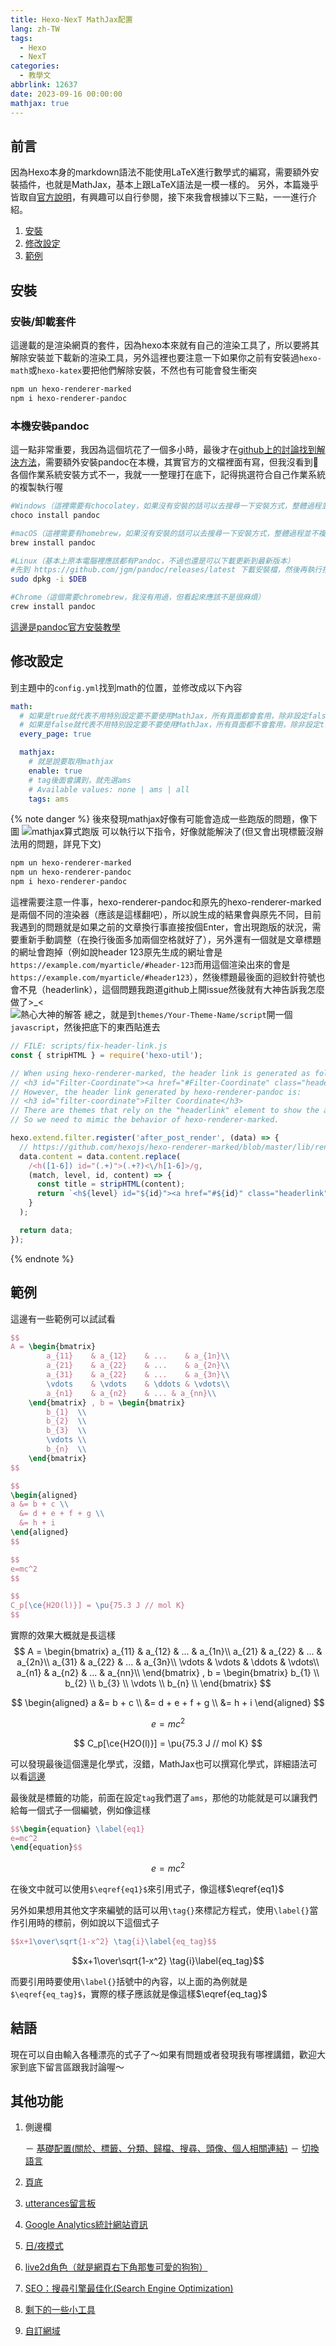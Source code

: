 ```yaml
---
title: Hexo-NexT MathJax配置
lang: zh-TW
tags:
  - Hexo
  - NexT
categories:
  - 教學文
abbrlink: 12637
date: 2023-09-16 00:00:00
mathjax: true
---
```


## 前言

因為Hexo本身的markdown語法不能使用LaTeX進行數學式的編寫，需要額外安裝插件，也就是MathJax，基本上跟LaTeX語法是一模一樣的。
另外，本篇幾乎皆取自[官方說明](https://theme-next.js.org/docs/third-party-services/math-equations#mjx-eqn%3Aeq_tag)，有興趣可以自行參閱，接下來我會根據以下三點，一一進行介紹。

<!--more-->

1. [安裝](/Hexo-Next_MathJax/#安裝)
2. [修改設定](/Hexo-Next_MathJax/#修改設定)
3. [範例](/Hexo-Next_MathJax/#範例)

## 安裝

### 安裝/卸載套件

這邊載的是渲染網頁的套件，因為hexo本來就有自己的渲染工具了，所以要將其解除安裝並下載新的渲染工具，另外這裡也要注意一下如果你之前有安裝過`hexo-math`或`hexo-katex`要把他們解除安裝，不然也有可能會發生衝突

```bash
npm un hexo-renderer-marked
npm i hexo-renderer-pandoc
```

### 本機安裝pandoc

這一點非常重要，我因為這個坑花了一個多小時，最後才在[github上的討論找到解決方法](https://github.com/theme-next/hexo-theme-next/issues/1454)，需要額外安裝pandoc在本機，其實官方的文檔裡面有寫，但我沒看到🥲
各個作業系統安裝方式不一，我就一一整理打在底下，記得挑選符合自己作業系統的複製執行喔

```bash
#Windows（這裡需要有chocolatey，如果沒有安裝的話可以去搜尋一下安裝方式，整體過程並不複雜，而且未來用到機會很高）
choco install pandoc

#macOS（這裡需要有homebrew，如果沒有安裝的話可以去搜尋一下安裝方式，整體過程並不複雜，而且未來用到機會很高）
brew install pandoc

#Linux（基本上原本電腦裡應該都有Pandoc，不過也還是可以下載更新到最新版本）
#先到 https://github.com/jgm/pandoc/releases/latest 下載安裝檔，然後再執行指令安裝，$DEB是安裝檔路徑
sudo dpkg -i $DEB

#Chrome（這個需要chromebrew，我沒有用過，但看起來應該不是很麻煩）
crew install pandoc

```

[這邊是pandoc官方安裝教學](https://github.com/jgm/pandoc/blob/main/INSTALL.md)

## 修改設定

到主題中的`config.yml`找到math的位置，並修改成以下內容

```yml theme/NexT/_config.yml
math:
  # 如果是true就代表不用特別設定要不要使用MathJax，所有頁面都會套用，除非設定false
  # 如果是false就代表不用特別設定要不要使用MathJax，所有頁面都不會套用，除非設定true
  every_page: true

  mathjax:
    # 就是說要取用mathjax
    enable: true
    # tag後面會講到，就先選ams
    # Available values: none | ams | all
    tags: ams
```

{% note danger %}
後來發現mathjax好像有可能會造成一些跑版的問題，像下圖
![mathjax算式跑版](https://i.imgur.com/OdjUHq6.png)
可以執行以下指令，好像就能解決了(但又會出現標籤沒辦法用的問題，詳見下文)

```bash
npm un hexo-renderer-marked
npm un hexo-renderer-pandoc
npm i hexo-renderer-pandoc
```

這裡需要注意一件事，hexo-renderer-pandoc和原先的hexo-renderer-marked是兩個不同的渲染器（應該是這樣翻吧），所以說生成的結果會與原先不同，目前我遇到的問題就是如果之前的文章換行事直接按個Enter，會出現跑版的狀況，需要重新手動調整（在換行後面多加兩個空格就好了），另外還有一個就是文章標題的網址會跑掉（例如說header 123原先生成的網址會是`https://example.com/myarticle/#header-123`而用這個渲染出來的會是`https://example.com/myarticle/#header123`），然後標題最後面的迴紋針符號也會不見（headerlink），這個問題我跑道github上開issue然後就有大神告訴我怎麼做了>_<  
![熱心大神的解答](https://i.imgur.com/8HK3ZMw.png)
總之，就是到`themes/Your-Theme-Name/script`開一個`javascript`，然後把底下的東西貼進去

``` javascript
// FILE: scripts/fix-header-link.js
const { stripHTML } = require('hexo-util');

// When using hexo-renderer-marked, the header link is generated as follows:
// <h3 id="Filter-Coordinate"><a href="#Filter-Coordinate" class="headerlink" title="Filter Coordinate"></a>Filter Coordinate</h3>
// However, the header link generated by hexo-renderer-pandoc is:
// <h3 id="filter-coordinate">Filter Coordinate</h3>
// There are themes that rely on the "headerlink" element to show the anchor icon.
// So we need to mimic the behavior of hexo-renderer-marked.

hexo.extend.filter.register('after_post_render', (data) => {
  // https://github.com/hexojs/hexo-renderer-marked/blob/master/lib/renderer.js#L59
  data.content = data.content.replace(
    /<h([1-6]) id="(.+)">(.+?)<\/h[1-6]>/g,
    (match, level, id, content) => {
      const title = stripHTML(content);
      return `<h${level} id="${id}"><a href="#${id}" class="headerlink" title="${title}"></a>${content}</h${level}>`;
    }
  );

  return data;
});
```

{% endnote %}

## 範例

這邊有一些範例可以試試看

```latex
$$
A = \begin{bmatrix}
        a_{11}    & a_{12}    & ...    & a_{1n}\\
        a_{21}    & a_{22}    & ...    & a_{2n}\\
        a_{31}    & a_{22}    & ...    & a_{3n}\\
        \vdots    & \vdots    & \ddots & \vdots\\
        a_{n1}    & a_{n2}    & ... & a_{nn}\\
    \end{bmatrix} , b = \begin{bmatrix}
        b_{1}  \\
        b_{2}  \\
        b_{3}  \\
        \vdots \\
        b_{n}  \\
    \end{bmatrix}
$$

$$
\begin{aligned}
a &= b + c \\
  &= d + e + f + g \\
  &= h + i
\end{aligned}
$$

$$
e=mc^2
$$

$$
C_p[\ce{H2O(l)}] = \pu{75.3 J // mol K}
$$
```

實際的效果大概就是長這樣
$$
A = \begin{bmatrix}
        a_{11}    & a_{12}    & ...    & a_{1n}\\
        a_{21}    & a_{22}    & ...    & a_{2n}\\
        a_{31}    & a_{22}    & ...    & a_{3n}\\
        \vdots    & \vdots    & \ddots & \vdots\\
        a_{n1}    & a_{n2}    & ... & a_{nn}\\
    \end{bmatrix} , b = \begin{bmatrix}
        b_{1}  \\
        b_{2}  \\
        b_{3}  \\
        \vdots \\
        b_{n}  \\
    \end{bmatrix}
$$

$$
\begin{aligned}
a &= b + c \\
  &= d + e + f + g \\
  &= h + i
\end{aligned}
$$

$$
e=mc^2
$$

$$
C_p[\ce{H2O(l)}] = \pu{75.3 J // mol K}
$$

可以發現最後這個還是化學式，沒錯，MathJax也可以撰寫化學式，詳細語法可以看[這邊](https://mhchem.github.io/MathJax-mhchem/)

最後就是標籤的功能，前面在設定`tag`我們選了`ams`，那他的功能就是可以讓我們給每一個式子一個編號，例如像這樣

```latex
$$\begin{equation} \label{eq1}
e=mc^2
\end{equation}$$
```

$$\begin{equation} \label{eq1}
e=mc^2
\end{equation}$$

在後文中就可以使用`$\eqref{eq1}$`來引用式子，像這樣$\eqref{eq1}$

另外如果想用其他文字來編號的話可以用`\tag{}`來標記方程式，使用`\label{}`當作引用時的標前，例如說以下這個式子

```latex
$$x+1\over\sqrt{1-x^2} \tag{i}\label{eq_tag}$$
```

$$x+1\over\sqrt{1-x^2} \tag{i}\label{eq_tag}$$

而要引用時要使用`\label{}`括號中的內容，以上面的為例就是`$\eqref{eq_tag}$`，實際的樣子應該就是像這樣$\eqref{eq_tag}$

## 結語

現在可以自由輸入各種漂亮的式子了～如果有問題或者發現我有哪裡講錯，歡迎大家到底下留言區跟我討論喔～

## 其他功能

1. 側邊欄

    － [基礎配置(關於、標籤、分類、歸檔、搜尋、頭像、個人相關連結)](/NexT-sidebar-basic)
    － [切換語言](/NexT-sidebar-switch-lang)

2. [頁底](/NexT-footer)
3. [utterances留言板](/NexT-utterances-comment-box)
4. [Google Analytics統計網站資訊](/NexT-google-analytics)
5. [日/夜模式](/NexT-dark-light-mode)
6. [live2d角色（就是網頁右下角那隻可愛的狗狗）](/NexT-live2d)
7. [SEO：搜尋引擎最佳化(Search Engine Optimization)](/SEO-Search-Engine-Optimization)
8. [剩下的一些小工具](/NexT-some-cool-tools)
9. [自訂網域](/Hexo-NexT_custom_domain)
